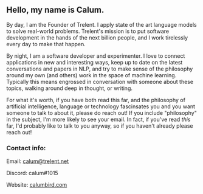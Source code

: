 ## Hello, my name is Calum.

By day, I am the Founder of Trelent. I apply state of the art language models to solve real-world problems. Trelent's mission is to put software development in the hands of the next billion people, and I work tirelessly every day to make that happen.

By night, I am a software developer and experimenter. I love to connect applications in new and interesting ways, keep up to date on the latest conversations and papers in NLP, and try to make sense of the philosophy around my own (and others) work in the space of machine learning. Typically this means engrossed in conversation with someone about these topics, walking around deep in thought, or writing.

For what it's worth, if you have both read this far, and the philosophy of artificial intelligence, language or technology fascinsates you and you want someone to talk to about it, please do reach out! If you include "philosophy" in the subject, I'm more likely to see your email. In fact, if you've read *this* far, I'd probably like to talk to you anyway, so if you haven't already please reach out!


### Contact info:
Email: [calum@trelent.net](mailto:calum@trelent.net)

Discord: calum#1015

Website: [calumbird.com](https://calumbird.com)
